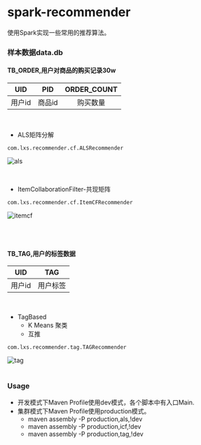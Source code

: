 # spark-recommender
使用Spark实现一些常用的推荐算法。

### 样本数据data.db
#### TB_ORDER,用户对商品的购买记录30w

UID | PID | ORDER_COUNT|
| :------: | :------: | :------: |
用户id | 商品id | 购买数量|

<br>

- ALS矩阵分解
```
com.lxs.recommender.cf.ALSRecommender
```
![als](https://mapr.com/blog/parallel-and-iterative-processing-machine-learning-recommendations-spark/assets/blogimages/SparkParallelIterativeBlog-Fig5.png)

<br>

- ItemCollaborationFilter-共现矩阵
```
com.lxs.recommender.cf.ItemCFRecommender
```
![itemcf](http://s3.51cto.com/wyfs02/M01/49/E9/wKiom1QfAT_xHw_EAAD7ZBEpZ4E049.jpg)

<br>
<br>

#### TB_TAG,用户的标签数据
UID | TAG |
| :------: | :------: |
用户id | 用户标签 |

<br>

- TagBased
    * K Means 聚类
    * 互推
```
com.lxs.recommender.tag.TAGRecommender
```
![tag](https://image.slidesharecdn.com/abbasi-samt-2009-091203084232-phpapp01/95/large-scale-tag-recommendation-using-different-image-representations-10-728.jpg?cb=1259829801)
<br>
<br>

### Usage
- 开发模式下Maven Profile使用dev模式，各个脚本中有入口Main.
- 集群模式下Maven Profile使用production模式。
    - maven assembly -P production,als,!dev
    - maven assembly -P production,icf,!dev
    - maven assembly -P production,tag,!dev
